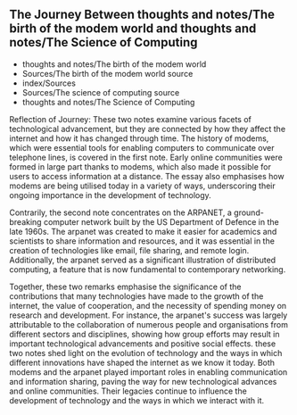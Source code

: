 ## The Journey Between thoughts and notes/The birth of the modem world and thoughts and notes/The Science of Computing
- thoughts and notes/The birth of the modem world
- Sources/The birth of the modem world source
- index/Sources
- Sources/The science of computing source
- thoughts and notes/The Science of Computing

Reflection of Journey: 
These two notes examine various facets of technological advancement, but they are connected by how they affect the internet and how it has changed through time. The history of modems, which were essential tools for enabling computers to communicate over telephone lines, is covered in the first note. Early online communities were formed in large part thanks to modems, which also made it possible for users to access information at a distance. The essay also emphasises how modems are being utilised today in a variety of ways, underscoring their ongoing importance in the development of technology.

Contrarily, the second note concentrates on the ARPANET, a ground-breaking computer network built by the US Department of Defence in the late 1960s. The arpanet was created to make it easier for academics and scientists to share information and resources, and it was essential in the creation of technologies like email, file sharing, and remote login. Additionally, the arpanet served as a significant illustration of distributed computing, a feature that is now fundamental to contemporary networking.

Together, these two remarks emphasise the significance of the contributions that many technologies have made to the growth of the internet, the value of cooperation, and the necessity of spending money on research and development. For instance, the arpanet's success was largely attributable to the collaboration of numerous people and organisations from different sectors and disciplines, showing how group efforts may result in important technological advancements and positive social effects. these two notes shed light on the evolution of technology and the ways in which different innovations have shaped the internet as we know it today. Both modems and the arpanet played important roles in enabling communication and information sharing, paving the way for new technological advances and online communities. Their legacies continue to influence the development of technology and the ways in which we interact with it.